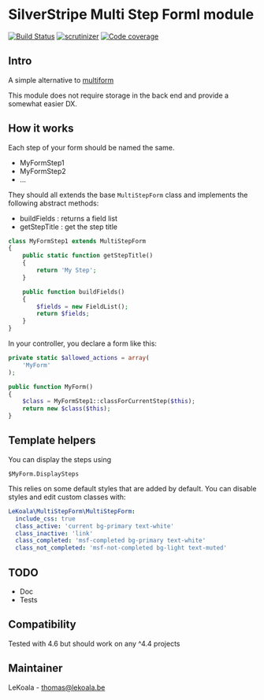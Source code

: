 # SilverStripe Multi Step Forml module

[![Build Status](https://travis-ci.com/lekoala/silverstripe-multi-step-form.svg?branch=master)](https://travis-ci.com/lekoala/silverstripe-multi-step-form/)
[![scrutinizer](https://scrutinizer-ci.com/g/lekoala/silverstripe-multi-step-form/badges/quality-score.png?b=master)](https://scrutinizer-ci.com/g/lekoala/silverstripe-multi-step-form/)
[![Code coverage](https://codecov.io/gh/lekoala/silverstripe-multi-step-form/branch/master/graph/badge.svg)](https://codecov.io/gh/lekoala/silverstripe-multi-step-form)

## Intro

A simple alternative to [multiform](https://github.com/silverstripe/silverstripe-multiform)

This module does not require storage in the back end and provide a somewhat easier DX.

## How it works

Each step of your form should be named the same.

- MyFormStep1
- MyFormStep2
- ...

They should all extends the base `MultiStepForm` class and implements the following abstract methods:

- buildFields : returns a field list
- getStepTitle : get the step title

```php
class MyFormStep1 extends MultiStepForm
{
    public static function getStepTitle()
    {
        return 'My Step';
    }

    public function buildFields()
    {
        $fields = new FieldList();
        return $fields;
    }
}
```

In your controller, you declare a form like this:

```php
private static $allowed_actions = array(
    'MyForm'
);

public function MyForm()
{
    $class = MyFormStep1::classForCurrentStep($this);
    return new $class($this);
}
```

## Template helpers

You can display the steps using

```
$MyForm.DisplaySteps
```

This relies on some default styles that are added by default. You can disable styles and edit custom classes with:

```yml
LeKoala\MultiStepForm\MultiStepForm:
  include_css: true
  class_active: 'current bg-primary text-white'
  class_inactive: 'link'
  class_completed: 'msf-completed bg-primary text-white'
  class_not_completed: 'msf-not-completed bg-light text-muted'
```

## TODO

- Doc
- Tests

## Compatibility

Tested with 4.6 but should work on any ^4.4 projects

## Maintainer

LeKoala - thomas@lekoala.be
